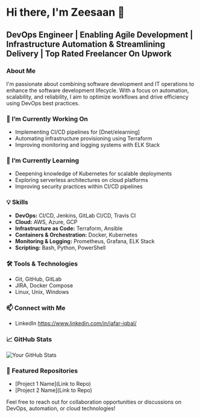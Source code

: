 # Hi there, I'm Zeesaan 👋
## DevOps Engineer | Enabling Agile Development | Infrastructure Automation & Streamlining Delivery | Top Rated Freelancer On Upwork

### About Me
I'm passionate about combining software development and IT operations to enhance the software development lifecycle. With a focus on automation, scalability, and reliability, I aim to optimize workflows and drive efficiency using DevOps best practices.

### 🔭 I’m Currently Working On
- Implementing CI/CD pipelines for [Dnet/elearning]
- Automating infrastructure provisioning using Terraform
- Improving monitoring and logging systems with ELK Stack

### 🌱 I’m Currently Learning
- Deepening knowledge of Kubernetes for scalable deployments
- Exploring serverless architectures on cloud platforms
- Improving security practices within CI/CD pipelines
  
### 💡 Skills
- **DevOps:** CI/CD, Jenkins, GitLab CI/CD, Travis CI
- **Cloud:** AWS, Azure, GCP
- **Infrastructure as Code:** Terraform, Ansible
- **Containers & Orchestration:** Docker, Kubernetes
- **Monitoring & Logging:** Prometheus, Grafana, ELK Stack
- **Scripting:** Bash, Python, PowerShell

### 🛠️ Tools & Technologies
- Git, GitHub, GitLab
- JIRA, Docker Compose
- Linux, Unix, Windows

### 📫 Connect with Me
- LinkedIn https://www.linkedin.com/in/jafar-iqbal/

### 📈 GitHub Stats
![Your GitHub Stats](https://github-readme-stats.vercel.app/api?username=zeesaan&show_icons=true&theme=dark)

### 🌟 Featured Repositories
- [Project 1 Name](Link to Repo)
- [Project 2 Name](Link to Repo)

Feel free to reach out for collaboration opportunities or discussions on DevOps, automation, or cloud technologies!
